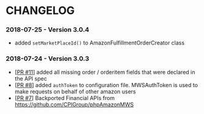 # CHANGELOG

### 2018-07-25 - Version 3.0.4

- added `setMarketPlaceId()` to AmazonFulfillmentOrderCreator class

### 2018-07-24 - Version 3.0.3

- [[PR #11](https://github.com/sonnenglas/amazon-mws-laravel/pull/11/)] added all missing order / orderitem fields that were declared in the API spec
- [[PR #8](https://github.com/sonnenglas/amazon-mws-laravel/pull/8/)] added `authToken` to configuration file. MWSAuthToken is used to make requests on behalf of other amazon users
- [[PR #7](https://github.com/sonnenglas/amazon-mws-laravel/pull/7/)] Backported Financial APIs from https://github.com/CPIGroup/phpAmazonMWS